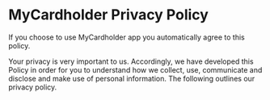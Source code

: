 # MyCardholder Privacy Policy

If you choose to use MyCardholder app you automatically agree to this policy.

Your privacy is very important to us. Accordingly, we have developed this Policy in order for you to
understand how we collect, use, communicate and disclose and make use of personal information.
The following outlines our privacy policy.
